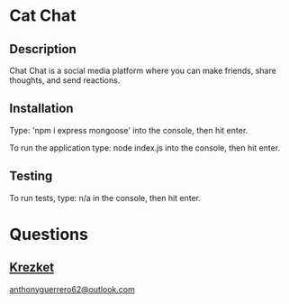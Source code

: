 # Cat Chat 
    
## Description
Chat Chat is a social media platform where you can make friends, share thoughts, and send reactions.  
    
## Installation
Type: 'npm i express mongoose' into the console, then hit enter.
    
To run the application type: node index.js into the console, then hit enter.
    
## Testing
To run tests, type: n/a in the console, then hit enter.
        
# Questions
## [Krezket](https://github.com/krezket) 
anthonyguerrero62@outlook.com
